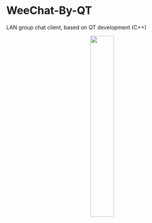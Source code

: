 # WeeChat-By-QT
 LAN group chat client, based on QT development (C++)
<div style="text-align:center"><img src="https://user-images.githubusercontent.com/42563262/200002086-20e21ae9-58f6-4d24-84eb-a2bf7571a84a.png" width="35%" height="35%"/></div>
